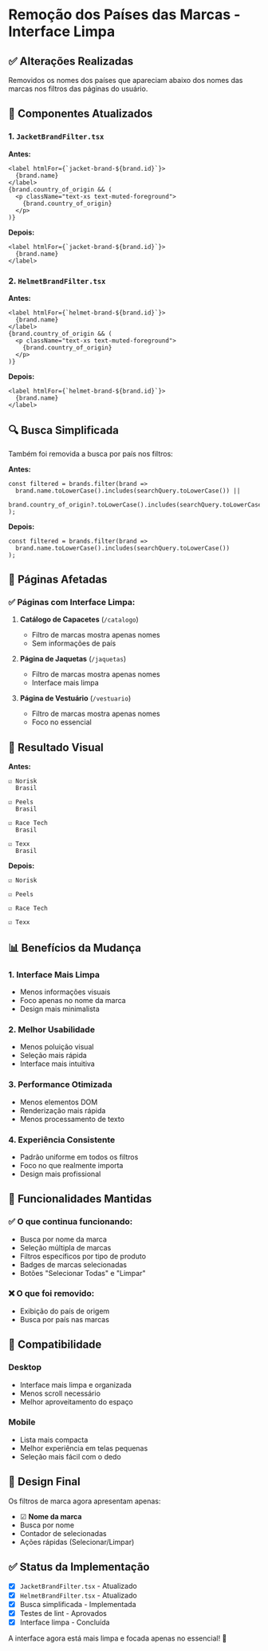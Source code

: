 # Remoção dos Países das Marcas - Interface Limpa

## ✅ Alterações Realizadas

Removidos os nomes dos países que apareciam abaixo dos nomes das marcas nos filtros das páginas do usuário.

## 🔧 Componentes Atualizados

### 1. `JacketBrandFilter.tsx`
**Antes:**
```tsx
<label htmlFor={`jacket-brand-${brand.id}`}>
  {brand.name}
</label>
{brand.country_of_origin && (
  <p className="text-xs text-muted-foreground">
    {brand.country_of_origin}
  </p>
)}
```

**Depois:**
```tsx
<label htmlFor={`jacket-brand-${brand.id}`}>
  {brand.name}
</label>
```

### 2. `HelmetBrandFilter.tsx`
**Antes:**
```tsx
<label htmlFor={`helmet-brand-${brand.id}`}>
  {brand.name}
</label>
{brand.country_of_origin && (
  <p className="text-xs text-muted-foreground">
    {brand.country_of_origin}
  </p>
)}
```

**Depois:**
```tsx
<label htmlFor={`helmet-brand-${brand.id}`}>
  {brand.name}
</label>
```

## 🔍 Busca Simplificada

Também foi removida a busca por país nos filtros:

**Antes:**
```tsx
const filtered = brands.filter(brand =>
  brand.name.toLowerCase().includes(searchQuery.toLowerCase()) ||
  brand.country_of_origin?.toLowerCase().includes(searchQuery.toLowerCase())
);
```

**Depois:**
```tsx
const filtered = brands.filter(brand =>
  brand.name.toLowerCase().includes(searchQuery.toLowerCase())
);
```

## 📄 Páginas Afetadas

### ✅ Páginas com Interface Limpa:
1. **Catálogo de Capacetes** (`/catalogo`)
   - Filtro de marcas mostra apenas nomes
   - Sem informações de país

2. **Página de Jaquetas** (`/jaquetas`)
   - Filtro de marcas mostra apenas nomes
   - Interface mais limpa

3. **Página de Vestuário** (`/vestuario`)
   - Filtro de marcas mostra apenas nomes
   - Foco no essencial

## 🎯 Resultado Visual

**Antes:**
```
☑ Norisk
  Brasil

☑ Peels  
  Brasil

☑ Race Tech
  Brasil

☑ Texx
  Brasil
```

**Depois:**
```
☑ Norisk

☑ Peels  

☑ Race Tech

☑ Texx
```

## 📊 Benefícios da Mudança

### 1. **Interface Mais Limpa**
- Menos informações visuais
- Foco apenas no nome da marca
- Design mais minimalista

### 2. **Melhor Usabilidade**
- Menos poluição visual
- Seleção mais rápida
- Interface mais intuitiva

### 3. **Performance Otimizada**
- Menos elementos DOM
- Renderização mais rápida
- Menos processamento de texto

### 4. **Experiência Consistente**
- Padrão uniforme em todos os filtros
- Foco no que realmente importa
- Design mais profissional

## 🔄 Funcionalidades Mantidas

### ✅ O que continua funcionando:
- Busca por nome da marca
- Seleção múltipla de marcas
- Filtros específicos por tipo de produto
- Badges de marcas selecionadas
- Botões "Selecionar Todas" e "Limpar"

### ❌ O que foi removido:
- Exibição do país de origem
- Busca por país nas marcas

## 📱 Compatibilidade

### Desktop
- Interface mais limpa e organizada
- Menos scroll necessário
- Melhor aproveitamento do espaço

### Mobile
- Lista mais compacta
- Melhor experiência em telas pequenas
- Seleção mais fácil com o dedo

## 🎨 Design Final

Os filtros de marca agora apresentam apenas:
- ☑ **Nome da marca**
- Busca por nome
- Contador de selecionadas
- Ações rápidas (Selecionar/Limpar)

## ✅ Status da Implementação

- [x] `JacketBrandFilter.tsx` - Atualizado
- [x] `HelmetBrandFilter.tsx` - Atualizado  
- [x] Busca simplificada - Implementada
- [x] Testes de lint - Aprovados
- [x] Interface limpa - Concluída

A interface agora está mais limpa e focada apenas no essencial! 🎯
